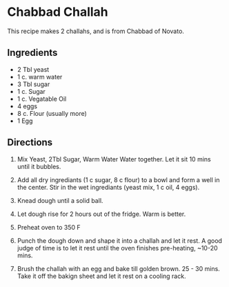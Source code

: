 
# Chabbad Challah

This recipe makes 2 challahs, and is from Chabbad of Novato.

## Ingredients 

* 2 Tbl yeast
* 1 c. warm water
* 3 Tbl sugar
* 1 c. Sugar
* 1 c. Vegatable Oil
* 4 eggs
* 8 c. Flour (usually more) 
* 1 Egg

## Directions

1) Mix Yeast, 2Tbl Sugar, Warm Water Water together. Let it sit 10 mins until it bubbles.

2) Add all dry ingrediants (1 c sugar, 8 c flour) to a bowl and form a well in the center.
Stir in the wet ingrediants (yeast mix, 1 c oil, 4 eggs).

3) Knead dough until a solid ball.

4) Let dough rise for 2 hours out of the fridge. Warm is better. 

6) Preheat oven to 350 F

5) Punch the dough down and shape it into a challah and let it rest. A good judge of time is to let it rest until the oven finishes pre-heating, ~10-20 mins.

6) Brush the challah with an egg and bake till golden brown. 25 - 30 mins. Take it off the bakign sheet and let it rest on a cooling rack.
